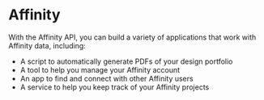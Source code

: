 # Affinity

With the Affinity API, you can build a variety of applications that work with Affinity data, including:

- A script to automatically generate PDFs of your design portfolio
- A tool to help you manage your Affinity account
- An app to find and connect with other Affinity users
- A service to help you keep track of your Affinity projects
